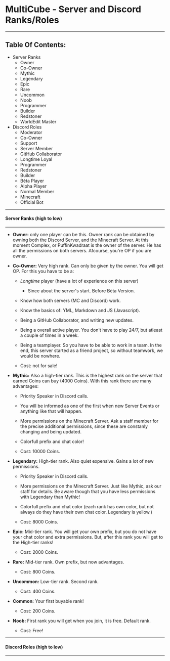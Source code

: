 # MultiCube - Server and Discord Ranks/Roles

----------------------------------------

## Table Of Contents:
- Server Ranks
    - Owner
    - Co-Owner
    - Mythic
    - Legendary
    - Epic
    - Rare
    - Uncommon
    - Noob
    - Programmer
    - Builder
    - Redstoner
    - WorldEdit Master
- Discord Roles
    - Moderator
    - Co-Owner
    - Support
    - Server Member
    - GitHub Collaborator
    - Longtime Loyal
    - Programmer
    - Redstoner
    - Builder
    - Bèta Player
    - Alpha Player
    - Normal Member
    - Minecraft
    - Official Bot

----------------------------------------

#### Server Ranks (high to low)

----------------------------------------

- __Owner:__ only one player can be this. Owner rank can be obtained by owning both the Discord Server, and the Minecraft Server. At this moment Complex, or PuffinKwadraat is the owner of the server. He has all the permissions on both servers. Afcourse, you're OP if you are owner.

- __Co-Owner:__ Very high rank. Can only be given by the owner. You will get OP. For this you have to be a:
    - *Longtime* player (have a lot of experience on this server)
        - Since about the server's start. Before Bèta Version.
    - Know how both servers (MC and Discord) work.
    - Know the basics of: YML, Markdown and JS (Javascript).
    - Being a GitHub Collaborator, and writing new updates.
    - Being a overall active player. You don't have to play 24/7, but atleast a couple of times in a week. 
    - Being a teamplayer. So you have to be able to work in a team. In the end, this server started as a friend project, so without teamwork, we would be nowhere.

    - Cost: not for sale!

- __Mythic:__ Also a high-tier rank. This is the highest rank on the server that earned Coins can buy (4000 Coins). With this rank there are many advantages:
    - Priority Speaker in Discord calls.
    - You will be informed as one of the first when new Server Events or anything like that will happen.
    - More permissions on the Minecraft Server. Ask a staff member for the precise additional permissions, since these are constanly changing and being updated.
    - Colorfull prefix and chat color!

    - Cost: 10000 Coins.

- __Legendary:__ High-tier rank. Also quiet expensive. Gains a lot of new permissions.
    - Priority Speaker in Discord calls.
    - More permissions on the Minecraft Server. Just like Mythic, ask our staff for details. Be aware though that you have less permissions with Legendary than Mythic!
    - Colorfull prefix and chat color (each rank has own color, but not always do they have their own chat color. Legendary is yellow.)

    - Cost: 8000 Coins.

- __Epic:__ Mid-tier rank. You will get your own prefix, but you do not have your chat color and extra permissions. But, after this rank you will get to the High-tier ranks!
    - Cost: 2000 Coins.

- __Rare:__ Mid-tier rank. Own prefix, but now advantages.
    - Cost: 800 Coins.

- __Uncommon:__ Low-tier rank. Second rank.
    - Cost: 400 Coins.

- __Common:__ Your first buyable rank!
    - Cost: 200 Coins.

- __Noob:__ First rank you will get when you join, it is free. Default rank.
    - Cost: Free!
----------------------------------------

#### Discord Roles (high to low)

----------------------------------------
